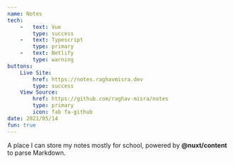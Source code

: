```yaml
---
name: Notes
tech:
    -   text: Vue
        type: success
    -   text: Typescript
        type: primary
    -   text: Netlify
        type: warning
buttons:
    Live Site:
        href: https://notes.raghavmisra.dev
        type: success
    View Source:
        href: https://github.com/raghav-misra/notes
        type: primary
        icon: fab fa-github
date: 2021/05/14
fun: true
---
```


A place I can store my notes mostly for school, powered by **@nuxt/content** to parse Markdown.
